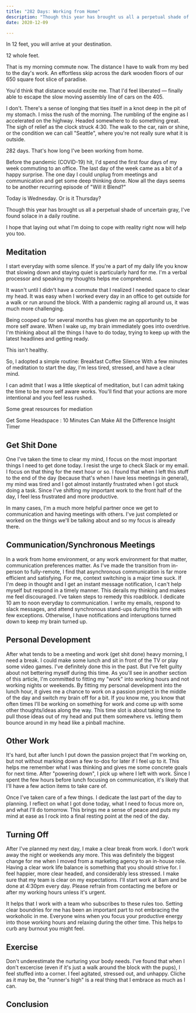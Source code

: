 ```yaml
---
title: "282 Days: Working from Home"
description: "Though this year has brought us all a perpetual shade of uncertain gray, I've found solace in a daily routine. I hope that laying out what I'm doing to cope with reality right now will help you too. "
date: 2020-12-09

---
```


In 12 feet, you will arrive at your destination.

12 whole feet. 

That is my morning commute now. The distance I have to walk from my bed to the day's work. An effortless skip across the dark wooden floors of our 650 square foot slice of paradise.

You'd think that distance would excite me. That I'd feel liberated — finally able to escape the slow moving assembly line of cars on the 405.  

I don't. There's a sense of longing that ties itself in a knot deep in the pit of my stomach. I miss the rush of the morning. The rumbling of the engine as I accelerated on the highway. Headed somewhere to do something great. The sigh of relief as the clock struck 4:30. The walk to the car, rain or shine, or the condition we can call "Seattle", where you're not really sure what it is outside.

282 days. That's how long I've been working from home.

Before the pandemic (COVID-19) hit, I'd spend the first four days of my week commuting to an office. The last day of the week came as a bit of a happy surprise. The one day I could unplug from meetings and communication and get some deep thinking done. Now all the days seems to be another recurring episode of "Will it Blend?"

Today is Wednesday. Or is it Thursday?

Though this year has brought us all a perpetual shade of uncertain gray, I've found solace in a daily routine. 

I hope that laying out what I'm doing to cope with reality right now will help you too.


## Meditation

I start everyday with some silence. If you're a part of my daily life you know that slowing down and staying quiet is particularly hard for me. I'm a verbal processor and speaking my thoughts helps me comprehend. 

It wasn't until I didn't have a commute that I realized I needed space to clear my head. It was easy when I worked every day in an office to get outside for a walk or run around the block. With a pandemic raging all around us, it was much more challenging. 

Being cooped up for several months has given me an opportunity to be more self aware. When I wake up, my brain immediately goes into overdrive. I'm thinking about all the things I have to do today, trying to keep up with the latest headlines and getting ready. 

This isn't healthy. 

So, I adopted a simple routine:
Breakfast
Coffee
Silence
With a few minutes of meditation to start the day,  I'm less tired, stressed, and have a clear mind.

I can admit that I was  a little skeptical of meditation, but I can admit taking the time to be more self aware works. You'll find that your actions are more intentional and you feel less rushed.

Some great resources for mediation

Get Some Headspace : 10 Minutes Can Make All the Difference
Insight Timer
## Get Shit Done

One I've taken the time to clear my mind, I focus on the most important things I need to get done today. I resist the urge to check Slack or my email. I focus on that thing for the next hour or so. I found that when I left this stuff to the end of the day (because that's when I have less meetings in general), my mind was tired and I got almost instantly frustrated when I got stuck doing a task. Since I've shifting my important work to the front half of the day, I feel less frustrated and more productive.

In many cases, I'm a much more helpful partner once we get to communication and having meetings with others. I've just completed or worked on the things we'll be talking about and so my focus is already there.

## Communication/Synchronous Meetings

In a work from home environment, or any work environment for that matter, communication preferences matter. As I've made the transition from in-person to fully-remote, I find that asynchronous communication is far more efficient and satisfying. For me, context switching is a major time suck. If I'm deep in thought and I get an instant message notification, I can't help myself but respond in a timely manner. This derails my thinking and makes me feel discouraged. I've taken steps to remedy this roadblock. I dedicate 10 am to noon everyday to communication. I write my emails, respond to slack messages, and attend synchronous stand-ups during this time with few exceptions. Otherwise, I have notifications and interuptions turned down to keep my brain turned up.

## Personal Development

After what tends to be a meeting and work (get shit done) heavy morning, I need a break. I could make some lunch and sit in front of the TV or play some video games. I've definitely done this in the past. But I've felt guilty about not bettering myself during this time. As you'll see in another section of this article, I'm committed to fitting my "work" into working hours and not working nights or weekends. By fitting my personal development into the lunch hour, it gives me a chance to work on a passion project in the middle of the day and switch my brain off for a bit. If you know me, you know that often times I'll be working on something for work and come up with some other thoughts/ideas along the way. This time slot is about taking time to pull those ideas out of my head and put them somewhere vs. letting them bounce around in my head like a pinball machine.

## Other Work

It's hard, but after lunch I put down the passion project that I'm working on, but not without marking down a few to-dos for later if I feel up to it. This helps me remember what I was thinking and gives me some concrete goals for next time. After "powering down", I pick up where I left with work. Since I spent the few hours before lunch focusing on communication, it's likely that I'll have a few action items to take care of.

Once I've taken care of a few things. I dedicate the last part of the day to planning. I reflect on what I got done today, what I need to focus more on, and what I'll do tomorrow. This brings me a sense of peace and puts my mind at ease as I rock into a final resting point at the ned of the day.

## Turning Off

After I've planned my next day, I make a clear break from work. I don't work away the night or weekends any more. This was definitely the biggest change for me when I moved from a marketing agency to an in-house role. Having a clear work life balance is something that you should strive for. I feel happier, more clear headed, and considerably less stressed. I make sure that my team is clear on my expectations. I'll start work at 8am and be done at 4:30pm every day. Please refrain from contacting me before or after my working hours unless it's urgent.

It helps that I work with a team who subscribes to these rules too. Setting clear boundries for me has been an important part to not embracing the workoholic in me. Everyone wins when you focus your productive energy into those working hours and relaxing during the other time. This helps to curb any burnout you might feel.

## Exercise

Don't underestimate the nurturing your body needs. I've found that when I don't excercise (even if it's just a walk around the block with the pups), I feel stuffed into a corner. I feel agitated, stressed out, and unhappy. Cliche as it may be, the "runner's high" is a real thing that I embrace as much as I can. 

## Conclusion

